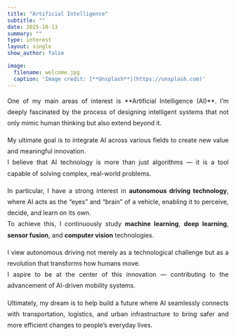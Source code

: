 ```yaml
---
title: "Artificial Intelligence"
subtitle: ""
date: 2025-10-13
summary: ""
type: interest
layout: single
show_author: false

image:
  filename: welcome.jpg
  caption: 'Image credit: [**Unsplash**](https://unsplash.com)'
---
```

<div style="text-align: justify; text-justify: inter-word; line-height: 1.8; word-break: keep-all; hyphens: auto;">
One of my main areas of interest is **Artificial Intelligence (AI)**.  
I’m deeply fascinated by the process of designing intelligent systems that not only mimic human thinking but also extend beyond it.

My ultimate goal is to integrate AI across various fields to create new value and meaningful innovation.  
I believe that AI technology is more than just algorithms — it is a tool capable of solving complex, real-world problems.

In particular, I have a strong interest in **autonomous driving technology**, where AI acts as the “eyes” and “brain” of a vehicle, enabling it to perceive, decide, and learn on its own.  
To achieve this, I continuously study **machine learning**, **deep learning**, **sensor fusion**, and **computer vision** technologies.

I view autonomous driving not merely as a technological challenge but as a revolution that transforms how humans move.  
I aspire to be at the center of this innovation — contributing to the advancement of AI-driven mobility systems.

Ultimately, my dream is to help build a future where AI seamlessly connects with transportation, logistics, and urban infrastructure to bring safer and more efficient changes to people’s everyday lives.
</div>